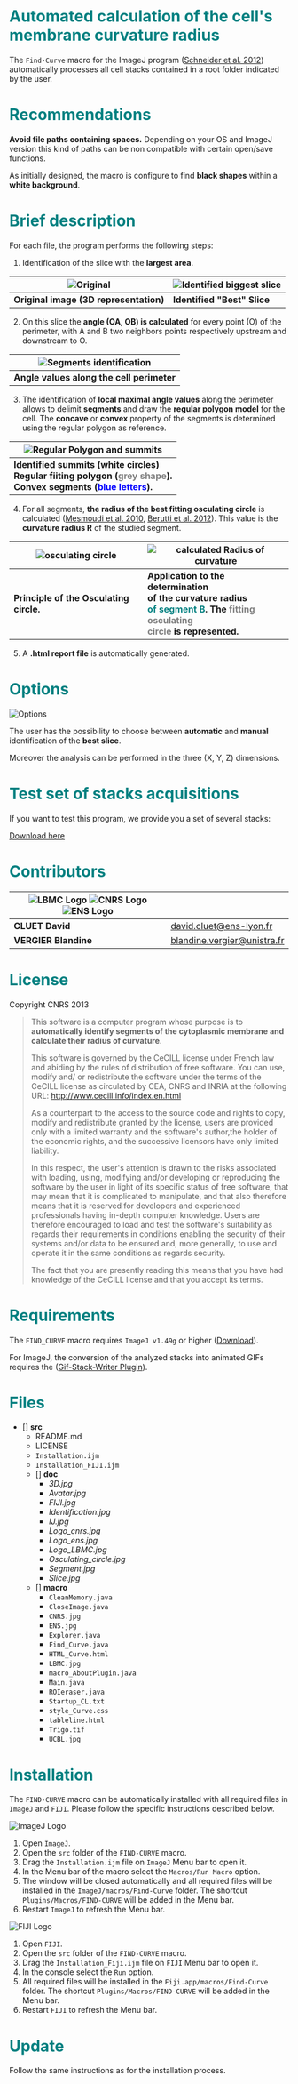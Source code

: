 **<span style="color:teal">Automated calculation of the cell's membrane curvature radius</span>**
===

The `Find-Curve` macro for the ImageJ program ([Schneider et al. 2012](https://www.ncbi.nlm.nih.gov/pmc/articles/PMC5554542/)) automatically processes all cell stacks contained in a root folder indicated by the user.

**<span style="color:teal">Recommendations</span>**
==
**Avoid file paths containing spaces.** Depending on your OS and ImageJ version this kind of paths can be non compatible with certain open/save functions.

As initially designed, the macro is configure to find **black shapes** within a **white background**.

**<span style="color:teal">Brief description</span>**
==
For each file, the program performs the following steps:
1. Identification of the slice with the **largest area**.

|![Original](src/doc/3D.jpg)|![Identified biggest slice](src/doc/Slice.jpg)|
|---|---|
|**Original image (3D representation)**|**Identified "Best" Slice**|
2. On this slice the **angle (OA, OB) is calculated** for every point (O) of the perimeter, with A and B two neighbors points respectively upstream and downstream to O.

|![Segments identification](src/doc/Identification.jpg)|
|---|
|**Angle values along the cell perimeter**|   |
3. The identification of **local maximal angle values** along the perimeter allows to delimit **segments** and draw the **regular polygon model** for the cell. The **concave** or **convex** property of the segments is determined using the regular polygon as reference.

|![Regular Polygon and summits](src/doc/Avatar.jpg)|
|---|
|**Identified summits (white circles)<br/>Regular fiiting polygon (<span style="color:grey">grey  shape</span>).<br/>Convex segments (<span style="color:blue">blue letters</span>).**|

4. For all segments, **the radius of the best fitting osculating circle** is calculated ([Mesmoudi et al. 2010](https://www.researchgate.net/profile/Leila_De_Floriani2/publication/220868972_A_Geometric_Approach_to_Curvature_Estimation_on_Triangulated_3D_Shapes/links/00b7d535728d79a2fb000000/A-Geometric-Approach-to-Curvature-Estimation-on-Triangulated-3D-Shapes.pdf?origin=publication_detail), [Berutti et al. 2012](http://www.zahnheilkunde.de/beitragpdf/pdf_7398.pdf)). This value is the **curvature radius R** of the studied segment.

|![osculating circle](src/doc/Osculating_circle.jpg) |![calculated Radius of curvature](src/doc/Segment.jpg)|
|---|----|
|**Principle of the Osculating circle.**   |**Application to the determination<br/>of the curvature radius<br/><span style="color:teal">of segment B</span>. The <span style="color:grey">fitting osculating<br/>circle</span> is represented.**  |
5. A **.html report file** is automatically generated.

**<span style="color:teal">Options</span>**
==

![Options](src/doc/Interface.jpg)

The user has the possibility to choose between **automatic** and **manual** identification of the **best slice**.

Moreover the analysis can be performed in the three (X, Y, Z) dimensions.

**<span style="color:teal">Test set of stacks acquisitions</span>**
==
If you want to test this program, we provide you a set of several stacks:

[Download here](https://filesender.ens-lyon.fr/?vid=700717d0-c136-d969-7bb5-000067a9ae7f)

**<span style="color:teal">Contributors</span>**
==

| ![LBMC Logo](src/doc/Logo_LBMC.jpg) ![CNRS Logo](src/doc/Logo_cnrs.jpg) ![ENS Logo](src/doc/Logo_ens.jpg) ||
|-----------------------------|------------|
|**CLUET David**|     [david.cluet@ens-lyon.fr](david.cluet@ens-lyon.fr)|
|**VERGIER Blandine**| [blandine.vergier@unistra.fr](blandine.vergier@etu.unistra.fr)  |


**<span style="color:teal">License</span>**
==

Copyright CNRS 2013


>This software is a computer program whose purpose is to **automatically identify segments of the cytoplasmic membrane and calculate their radius of curvature**.
>
>This software is governed by the CeCILL  license under French law and abiding
by the rules of distribution of free software. You can use, modify and/ or
redistribute the software under the terms of the CeCILL license as circulated
by CEA, CNRS and INRIA at the following URL:
http://www.cecill.info/index.en.html
>
>As a counterpart to the access to the source code and  rights to copy, modify
and redistribute granted by the license, users are provided only with a limited
warranty  and the software's author,the holder of the economic rights, and the
successive licensors have only limited liability.
>
>In this respect, the user's attention is drawn to the risks associated with
loading, using, modifying and/or developing or reproducing the software by the
user in light of its specific status of free software, that may mean  that it
is complicated to manipulate, and that also therefore means  that it is
reserved for developers  and  experienced professionals having in-depth
computer knowledge. Users are therefore encouraged to load and test the
software's suitability as regards their requirements in conditions enabling
the security of their systems and/or data to be ensured and, more generally,
to use and operate it in the same conditions as regards security.
>
>The fact that you are presently reading this means that you have had knowledge
of the CeCILL license and that you accept its terms.


**<span style="color:teal">Requirements</span>**
==
The `FIND_CURVE` macro requires `ImageJ v1.49g` or higher ([Download](https://imagej.nih.gov/ij/download.html)).

For ImageJ, the conversion of the analyzed stacks into animated GIFs requires the ([Gif-Stack-Writer Plugin](https://imagej.nih.gov/ij/plugins/gif-stack-writer.html)).


**<span style="color:teal">Files</span>**
==
- [] **src**
    - README.md
    - LICENSE
    - `Installation.ijm`
    - `Installation_FIJI.ijm`
    - [] **doc**
        - *3D.jpg*
        - *Avatar.jpg*
        - *FIJI.jpg*
        - *Identification.jpg*
        - *IJ.jpg*
        - *Logo_cnrs.jpg*
        - *Logo_ens.jpg*
        - *Logo_LBMC.jpg*
        - *Osculating_circle.jpg*
        - *Segment.jpg*
        - *Slice.jpg*
    - [] **macro**
        - `CleanMemory.java`
        - `CloseImage.java`
        - `CNRS.jpg`
        - `ENS.jpg`
        - `Explorer.java`
        - `Find_Curve.java`
        - `HTML_Curve.html`
        - `LBMC.jpg`
        - `macro_AboutPlugin.java`
        - `Main.java`
        - `ROIeraser.java`
        - `Startup_CL.txt`
        - `style_Curve.css`
        - `tableline.html`
        - `Trigo.tif`
        - `UCBL.jpg`


**<span style="color:teal">Installation</span>**
==
The `FIND-CURVE` macro can be automatically installed with all required files in `ImageJ` and `FIJI`. Please follow the specific instructions described below.


![ImageJ Logo](src/doc/IJ.jpg)

1. Open `ImageJ`.
2. Open the `src` folder of the `FIND-CURVE` macro.
3. Drag the `Installation.ijm` file on `ImageJ` Menu bar to open it.
4. In the Menu bar of the macro select the `Macros/Run Macro` option.
5. The window will be closed automatically and all required files will be installed in the `ImageJ/macros/Find-Curve` folder. The shortcut `Plugins/Macros/FIND-CURVE` will be added in the Menu bar.
6. Restart `ImageJ` to refresh the Menu bar.


![FIJI Logo](src/doc/FIJI.jpg)

1. Open `FIJI`.
2. Open the `src` folder of the `FIND-CURVE` macro.
3. Drag the `Installation_Fiji.ijm` file on `FIJI` Menu bar to open it.
4. In the console select the `Run` option.
5. All required files will be installed in the `Fiji.app/macros/Find-Curve` folder. The shortcut `Plugins/Macros/FIND-CURVE` will be added in the Menu bar.
6. Restart `FIJI` to refresh the Menu bar.


**<span style="color:teal">Update</span>**
==
Follow the same instructions as for the installation process.
